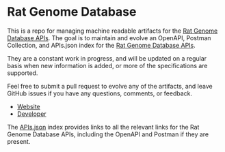 # Rat Genome DatabaseThis is a repo for managing machine readable artifacts for the [Rat Genome Database APIs](https://rgd.mcw.edu/). The goal is to maintain and evolve an OpenAPI, Postman Collection, and APIs.json index for the [Rat Genome Database APIs](https://rgd.mcw.edu/).They are a constant work in progress, and will be updated on a regular basis when new information is added, or more of the specifications are supported.Feel free to submit a pull request to evolve any of the artifacts, and leave GitHub issues if you have any questions, comments, or feedback.- [Website](https://rgd.mcw.edu/)- [Developer](https://rgd.mcw.edu/)The [APIs.json](https://github.com/api-evangelist/rat-genome-database/blob/master/apis.json) index provides links to all the relevant links for the Rat Genome Database APIs, including the OpenAPI and Postman if they are present.